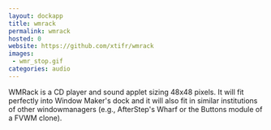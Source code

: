 ```yaml
---
layout: dockapp
title: wmrack
permalink: wmrack
hosted: 0
website: https://github.com/xtifr/wmrack
images:
 - wmr_stop.gif
categories: audio
---
```

WMRack is a CD player and sound applet sizing 48x48 pixels. It will fit
perfectly into Window Maker's dock and it will also fit in similar institutions
of other windowmanagers (e.g., AfterStep's Wharf or the Buttons module of a
FVWM clone).
